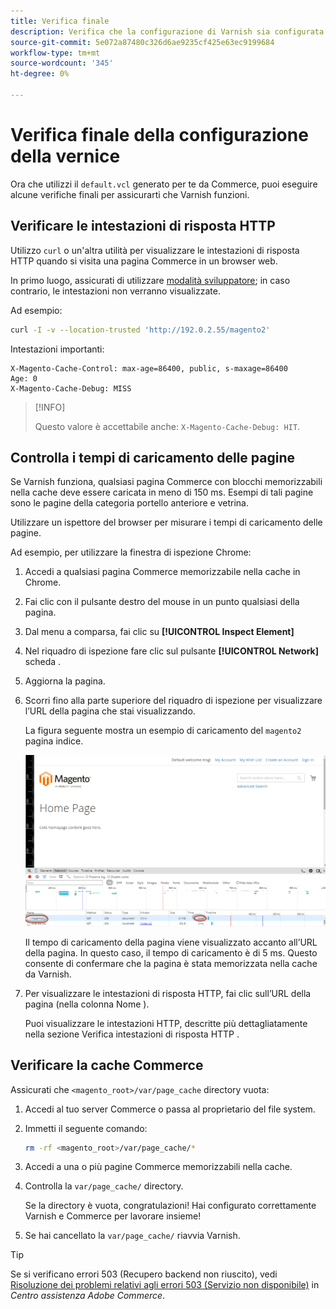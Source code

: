 ```yaml
---
title: Verifica finale
description: Verifica che la configurazione di Varnish sia configurata correttamente per funzionare con l’applicazione Adobe Commerce.
source-git-commit: 5e072a87480c326d6ae9235cf425e63ec9199684
workflow-type: tm+mt
source-wordcount: '345'
ht-degree: 0%

---
```



# Verifica finale della configurazione della vernice

Ora che utilizzi il `default.vcl` generato per te da Commerce, puoi eseguire alcune verifiche finali per assicurarti che Varnish funzioni.

## Verificare le intestazioni di risposta HTTP

Utilizzo `curl` o un&#39;altra utilità per visualizzare le intestazioni di risposta HTTP quando si visita una pagina Commerce in un browser web.

In primo luogo, assicurati di utilizzare [modalità sviluppatore](../cli/set-mode.md#change-to-developer-mode); in caso contrario, le intestazioni non verranno visualizzate.

Ad esempio:

```bash
curl -I -v --location-trusted 'http://192.0.2.55/magento2'
```

Intestazioni importanti:

```terminal
X-Magento-Cache-Control: max-age=86400, public, s-maxage=86400
Age: 0
X-Magento-Cache-Debug: MISS
```

>[!INFO]
>
>Questo valore è accettabile anche: `X-Magento-Cache-Debug: HIT`.

## Controlla i tempi di caricamento delle pagine

Se Varnish funziona, qualsiasi pagina Commerce con blocchi memorizzabili nella cache deve essere caricata in meno di 150 ms. Esempi di tali pagine sono le pagine della categoria portello anteriore e vetrina.

Utilizzare un ispettore del browser per misurare i tempi di caricamento delle pagine.

Ad esempio, per utilizzare la finestra di ispezione Chrome:

1. Accedi a qualsiasi pagina Commerce memorizzabile nella cache in Chrome.
1. Fai clic con il pulsante destro del mouse in un punto qualsiasi della pagina.
1. Dal menu a comparsa, fai clic su **[!UICONTROL Inspect Element]**
1. Nel riquadro di ispezione fare clic sul pulsante **[!UICONTROL Network]** scheda .
1. Aggiorna la pagina.
1. Scorri fino alla parte superiore del riquadro di ispezione per visualizzare l’URL della pagina che stai visualizzando.

   La figura seguente mostra un esempio di caricamento del `magento2` pagina indice.

   ![Fai clic sulla pagina che stai visualizzando](../../assets/configuration/varnish-inspector.png)

   Il tempo di caricamento della pagina viene visualizzato accanto all’URL della pagina. In questo caso, il tempo di caricamento è di 5 ms. Questo consente di confermare che la pagina è stata memorizzata nella cache da Varnish.

1. Per visualizzare le intestazioni di risposta HTTP, fai clic sull’URL della pagina (nella colonna Nome ).

   Puoi visualizzare le intestazioni HTTP, descritte più dettagliatamente nella sezione Verifica intestazioni di risposta HTTP .

## Verificare la cache Commerce

Assicurati che `<magento_root>/var/page_cache` directory vuota:

1. Accedi al tuo server Commerce o passa al proprietario del file system.
1. Immetti il seguente comando:

   ```bash
   rm -rf <magento_root>/var/page_cache/*
   ```

1. Accedi a una o più pagine Commerce memorizzabili nella cache.
1. Controlla la `var/page_cache/` directory.

   Se la directory è vuota, congratulazioni! Hai configurato correttamente Varnish e Commerce per lavorare insieme!

1. Se hai cancellato la `var/page_cache/` riavvia Varnish.

>[!TIP]
>
>Se si verificano errori 503 (Recupero backend non riuscito), vedi [Risoluzione dei problemi relativi agli errori 503 (Servizio non disponibile)](https://support.magento.com/hc/en-us/articles/360034631211) in _Centro assistenza Adobe Commerce_.
